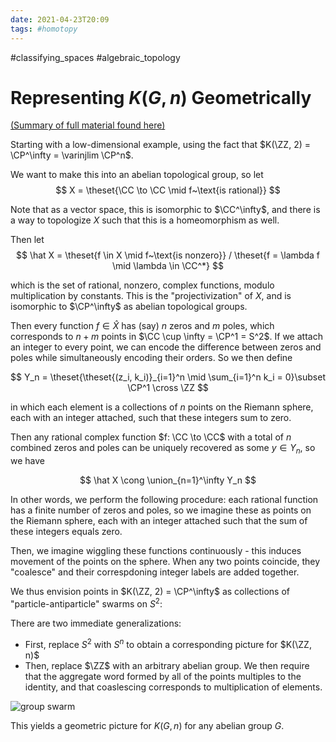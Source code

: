```yaml
---
date: 2021-04-23T20:09
tags: #homotopy
---
```


#classifying_spaces  #algebraic_topology 

# Representing $K(G, n)$ Geometrically

[(Summary of full material found here)](http://math.ucr.edu/home/baez/week151.html)

Starting with a low-dimensional example, using the fact that $K(\ZZ, 2) = \CP^\infty = \varinjlim \CP^n$.

We want to make this into an abelian topological group, so let
$$
X = \theset{\CC \to \CC \mid f~\text{is rational}}
$$

Note that as a vector space, this is isomorphic to $\CC^\infty$, and there is a way to topologize $X$ such that this is a homeomorphism as well.

Then let
$$
\hat X = \theset{f \in X \mid f~\text{is nonzero}} / \theset{f = \lambda f \mid \lambda \in \CC^*}
$$

which is the set of rational, nonzero, complex functions, modulo multiplication by constants. This is the "projectivization" of $X$, and is isomorphic to $\CP^\infty$ as abelian topological groups.

Then every function $f\in \hat X$ has (say) $n$ zeros and $m$ poles, which corresponds to $n+m$ points in $\CC \cup \infty = \CP^1 = S^2$. If we attach an integer to every point, we can encode the difference between zeros and poles while simultaneously encoding their orders. So we then define

$$
Y_n = \theset{\theset{(z_i, k_i)}_{i=1}^n \mid \sum_{i=1}^n k_i = 0}\subset \CP^1 \cross \ZZ
$$

in which each element is a collections of $n$ points on the Riemann sphere, each with an integer attached, such that these integers sum to zero.

Then any rational complex function $f: \CC \to \CC$ with a total of $n$ combined zeros and poles can be uniquely recovered as some $y\in Y_n$, so we have

$$
\hat X \cong \union_{n=1}^\infty Y_n
$$

In other words, we perform the following procedure: each rational function has a finite number of zeros and poles, so we imagine these as points on the Riemann sphere, each with an integer attached such that the sum of these integers equals zero.

Then, we imagine wiggling these functions continuously - this induces movement of the points on the sphere. When any two points coincide, they "coalesce" and their correspdoning integer labels are added together.

We thus envision points in $K(\ZZ, 2) = \CP^\infty$ as collections of "particle-antiparticle" swarms on $S^2$:

There are two immediate generalizations:

- First, replace $S^2$ with $S^n$ to obtain a corresponding picture for $K(\ZZ, n)$
- Then, replace $\ZZ$ with an arbitrary abelian group. We then require that the aggregate word formed by all of the points multiples to the identity, and that coaslescing corresponds to multiplication of elements.

![group swarm](../../figures%201/group-swarm.png)

This yields a geometric picture for $K(G, n)$ for any abelian group $G$.
